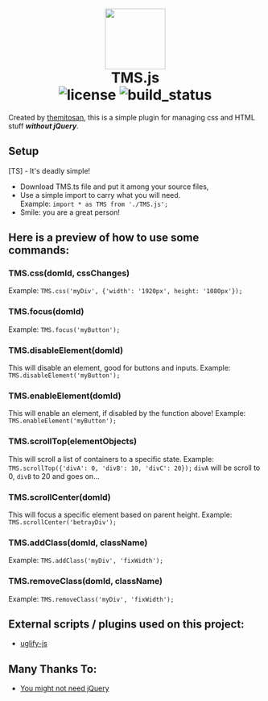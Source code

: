 <h1 align="center">
	<img src="https://raw.githubusercontent.com/themitosan/TMS.js/main/tmsjs.png" width="120">
	<br><b>TMS.js</b><br>
	<img src="https://img.shields.io/github/license/themitosan/TMS.js" alt="license">
	<img src="https://img.shields.io/github/actions/workflow/status/themitosan/TMS.js/main.yaml" alt="build_status">
</h1>

Created by [themitosan](https://themitosan.github.io/), this is a simple plugin for managing css and HTML stuff ___without jQuery___.

## Setup
[TS] - It's deadly simple!
- Download TMS.ts file and put it among your source files,
- Use a simple import to carry what you will need.<br>Example: `import * as TMS from './TMS.js';`
- Smile: you are a great person!

## Here is a preview of how to use some commands:

### TMS.css(domId, cssChanges)
Example: ```TMS.css('myDiv', {'width': '1920px', height: '1080px'});```

### TMS.focus(domId)
Example: ```TMS.focus('myButton');```

### TMS.disableElement(domId)
This will disable an element, good for buttons and inputs.
Example: ```TMS.disableElement('myButton');```

### TMS.enableElement(domId)
This will enable an element, if disabled by the function above!
Example: ```TMS.enableElement('myButton');```

### TMS.scrollTop(elementObjects)
This will scroll a list of containers to a specific state.
Example: ```TMS.scrollTop({'divA': 0, 'divB': 10, 'divC': 20});```
`divA` will be scroll to 0, `divB` to 20 and goes on...

### TMS.scrollCenter(domId)
This will focus a specific element based on parent height.
Example: ```TMS.scrollCenter('betrayDiv');```

### TMS.addClass(domId, className)
Example: ```TMS.addClass('myDiv', 'fixWidth');```

### TMS.removeClass(domId, className)
Example: ```TMS.removeClass('myDiv', 'fixWidth');```

## External scripts / plugins used on this project:
- [uglify-js](https://www.npmjs.com/package/uglify-js)

## Many Thanks To:
- [You might not need jQuery](http://youmightnotneedjquery.com/)
